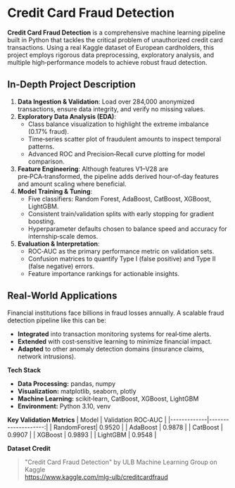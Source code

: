 # Credit Card Fraud Detection

**Credit Card Fraud Detection** is a comprehensive machine learning pipeline built in Python that tackles the critical problem of unauthorized credit card transactions. Using a real Kaggle dataset of European cardholders, this project employs rigorous data preprocessing, exploratory analysis, and multiple high‑performance models to achieve robust fraud detection.

## In‑Depth Project Description
1. **Data Ingestion & Validation**: Load over 284,000 anonymized transactions, ensure data integrity, and verify no missing values.
2. **Exploratory Data Analysis (EDA)**:
   - Class balance visualization to highlight the extreme imbalance (0.17% fraud).
   - Time‑series scatter plot of fraudulent amounts to inspect temporal patterns.
   - Advanced ROC and Precision‑Recall curve plotting for model comparison.
3. **Feature Engineering**: Although features V1–V28 are pre‑PCA‑transformed, the pipeline adds derived hour‑of‑day features and amount scaling where beneficial.
4. **Model Training & Tuning**:
   - Five classifiers: Random Forest, AdaBoost, CatBoost, XGBoost, LightGBM.
   - Consistent train/validation splits with early stopping for gradient boosting.
   - Hyperparameter defaults chosen to balance speed and accuracy for internship‑scale demos.
5. **Evaluation & Interpretation**:
   - ROC‑AUC as the primary performance metric on validation sets.
   - Confusion matrices to quantify Type I (false positive) and Type II (false negative) errors.
   - Feature importance rankings for actionable insights.

## Real‑World Applications
Financial institutions face billions in fraud losses annually. A scalable fraud detection pipeline like this can be:
- **Integrated** into transaction monitoring systems for real‑time alerts.
- **Extended** with cost‑sensitive learning to minimize financial impact.
- **Adapted** to other anomaly detection domains (insurance claims, network intrusions).

**Tech Stack**
- **Data Processing:** pandas, numpy
- **Visualization:** matplotlib, seaborn, plotly
- **Machine Learning:** scikit‑learn, CatBoost, XGBoost, LightGBM
- **Environment:** Python 3.10, venv

**Key Validation Metrics**
| Model       | Validation ROC‑AUC |
|-------------|--------------------:|
| RandomForest| 0.9520             |
| AdaBoost    | 0.9878             |
| CatBoost    | 0.9907             |
| XGBoost     | 0.9893             |
| LightGBM    | 0.9548             |

**Dataset Credit**
> "Credit Card Fraud Detection" by ULB Machine Learning Group on Kaggle  
> https://www.kaggle.com/mlg-ulb/creditcardfraud